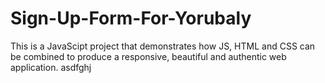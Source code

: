 # Sign-Up-Form-For-Yorubaly
This is a JavaScipt project that demonstrates how JS, HTML and CSS can be combined to produce a responsive, beautiful and authentic web application.
asdfghj